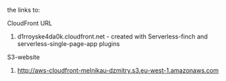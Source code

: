 the links to:

CloudFront URL
1. d1rroyske4da0k.cloudfront.net - created with Serverless-finch and serverless-single-page-app plugins

S3-website
1. http://aws-cloudfront-melnikau-dzmitry.s3.eu-west-1.amazonaws.com

